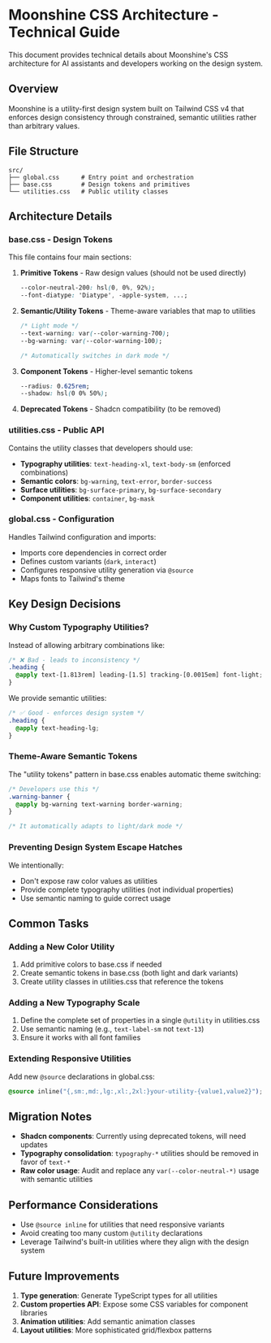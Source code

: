 # Moonshine CSS Architecture - Technical Guide

This document provides technical details about Moonshine's CSS architecture for AI assistants and developers working on the design system.

## Overview

Moonshine is a utility-first design system built on Tailwind CSS v4 that enforces design consistency through constrained, semantic utilities rather than arbitrary values.

## File Structure

```
src/
├── global.css      # Entry point and orchestration
├── base.css        # Design tokens and primitives
└── utilities.css   # Public utility classes
```

## Architecture Details

### base.css - Design Tokens

This file contains four main sections:

1. **Primitive Tokens** - Raw design values (should not be used directly)
   ```css
   --color-neutral-200: hsl(0, 0%, 92%);
   --font-diatype: 'Diatype', -apple-system, ...;
   ```

2. **Semantic/Utility Tokens** - Theme-aware variables that map to utilities
   ```css
   /* Light mode */
   --text-warning: var(--color-warning-700);
   --bg-warning: var(--color-warning-100);
   
   /* Automatically switches in dark mode */
   ```

3. **Component Tokens** - Higher-level semantic tokens
   ```css
   --radius: 0.625rem;
   --shadow: hsl(0 0% 50%);
   ```

4. **Deprecated Tokens** - Shadcn compatibility (to be removed)

### utilities.css - Public API

Contains the utility classes that developers should use:

- **Typography utilities**: `text-heading-xl`, `text-body-sm` (enforced combinations)
- **Semantic colors**: `bg-warning`, `text-error`, `border-success`
- **Surface utilities**: `bg-surface-primary`, `bg-surface-secondary`
- **Component utilities**: `container`, `bg-mask`

### global.css - Configuration

Handles Tailwind configuration and imports:

- Imports core dependencies in correct order
- Defines custom variants (`dark`, `interact`)
- Configures responsive utility generation via `@source`
- Maps fonts to Tailwind's theme

## Key Design Decisions

### Why Custom Typography Utilities?

Instead of allowing arbitrary combinations like:
```css
/* ❌ Bad - leads to inconsistency */
.heading {
  @apply text-[1.813rem] leading-[1.5] tracking-[0.0015em] font-light;
}
```

We provide semantic utilities:
```css
/* ✅ Good - enforces design system */
.heading {
  @apply text-heading-lg;
}
```

### Theme-Aware Semantic Tokens

The "utility tokens" pattern in base.css enables automatic theme switching:

```css
/* Developers use this */
.warning-banner {
  @apply bg-warning text-warning border-warning;
}

/* It automatically adapts to light/dark mode */
```

### Preventing Design System Escape Hatches

We intentionally:
- Don't expose raw color values as utilities
- Provide complete typography utilities (not individual properties)
- Use semantic naming to guide correct usage

## Common Tasks

### Adding a New Color Utility

1. Add primitive colors to base.css if needed
2. Create semantic tokens in base.css (both light and dark variants)
3. Create utility classes in utilities.css that reference the tokens

### Adding a New Typography Scale

1. Define the complete set of properties in a single `@utility` in utilities.css
2. Use semantic naming (e.g., `text-label-sm` not `text-13`)
3. Ensure it works with all font families

### Extending Responsive Utilities

Add new `@source` declarations in global.css:
```css
@source inline("{,sm:,md:,lg:,xl:,2xl:}your-utility-{value1,value2}");
```

## Migration Notes

- **Shadcn components**: Currently using deprecated tokens, will need updates
- **Typography consolidation**: `typography-*` utilities should be removed in favor of `text-*`
- **Raw color usage**: Audit and replace any `var(--color-neutral-*)` usage with semantic utilities

## Performance Considerations

- Use `@source inline` for utilities that need responsive variants
- Avoid creating too many custom `@utility` declarations
- Leverage Tailwind's built-in utilities where they align with the design system

## Future Improvements

1. **Type generation**: Generate TypeScript types for all utilities
2. **Custom properties API**: Expose some CSS variables for component libraries
3. **Animation utilities**: Add semantic animation classes
4. **Layout utilities**: More sophisticated grid/flexbox patterns